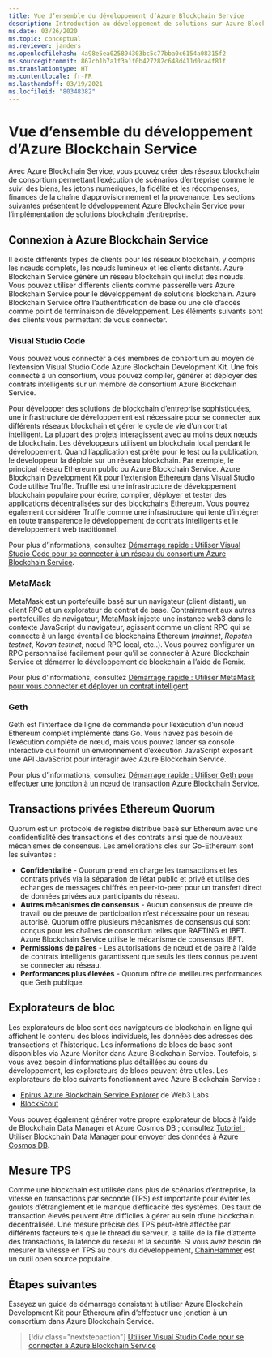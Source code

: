 ```yaml
---
title: Vue d’ensemble du développement d’Azure Blockchain Service
description: Introduction au développement de solutions sur Azure Blockchain Service.
ms.date: 03/26/2020
ms.topic: conceptual
ms.reviewer: janders
ms.openlocfilehash: 4a98e5ea025894303bc5c77bba0c6154a08315f2
ms.sourcegitcommit: 867cb1b7a1f3a1f0b427282c648d411d0ca4f81f
ms.translationtype: HT
ms.contentlocale: fr-FR
ms.lasthandoff: 03/19/2021
ms.locfileid: "80348382"
---
```

# <a name="azure-blockchain-service-development-overview"></a>Vue d’ensemble du développement d’Azure Blockchain Service

Avec Azure Blockchain Service, vous pouvez créer des réseaux blockchain de consortium permettant l’exécution de scénarios d’entreprise comme le suivi des biens, les jetons numériques, la fidélité et les récompenses, finances de la chaîne d’approvisionnement et la provenance. Les sections suivantes présentent le développement Azure Blockchain Service pour l’implémentation de solutions blockchain d’entreprise.

## <a name="connecting-to-azure-blockchain-service"></a>Connexion à Azure Blockchain Service

Il existe différents types de clients pour les réseaux blockchain, y compris les nœuds complets, les nœuds lumineux et les clients distants. Azure Blockchain Service génère un réseau blockchain qui inclut des nœuds. Vous pouvez utiliser différents clients comme passerelle vers Azure Blockchain Service pour le développement de solutions blockchain. Azure Blockchain Service offre l’authentification de base ou une clé d’accès comme point de terminaison de développement. Les éléments suivants sont des clients vous permettant de vous connecter.

### <a name="visual-studio-code"></a>Visual Studio Code

Vous pouvez vous connecter à des membres de consortium au moyen de l’extension Visual Studio Code Azure Blockchain Development Kit. Une fois connecté à un consortium, vous pouvez compiler, générer et déployer des contrats intelligents sur un membre de consortium Azure Blockchain Service.

Pour développer des solutions de blockchain d’entreprise sophistiquées, une infrastructure de développement est nécessaire pour se connecter aux différents réseaux blockchain et gérer le cycle de vie d’un contrat intelligent. La plupart des projets interagissent avec au moins deux nœuds de blockchain. Les développeurs utilisent un blockchain local pendant le développement. Quand l’application est prête pour le test ou la publication, le développeur la déploie sur un réseau blockchain. Par exemple, le principal réseau Ethereum public ou Azure Blockchain Service. Azure Blockchain Development Kit pour l’extension Ethereum dans Visual Studio Code utilise Truffle. Truffle est une infrastructure de développement blockchain populaire pour écrire, compiler, déployer et tester des applications décentralisées sur des blockchains Ethereum. Vous pouvez également considérer Truffle comme une infrastructure qui tente d’intégrer en toute transparence le développement de contrats intelligents et le développement web traditionnel.

Pour plus d’informations, consultez [Démarrage rapide : Utiliser Visual Studio Code pour se connecter à un réseau du consortium Azure Blockchain Service](connect-vscode.md).

### <a name="metamask"></a>MetaMask

MetaMask est un portefeuille basé sur un navigateur (client distant), un client RPC et un explorateur de contrat de base. Contrairement aux autres portefeuilles de navigateur, MetaMask injecte une instance web3 dans le contexte JavaScript du navigateur, agissant comme un client RPC qui se connecte à un large éventail de blockchains Ethereum (*mainnet*, *Ropsten testnet*, *Kovan testnet*, nœud RPC local, etc..). Vous pouvez configurer un RPC personnalisé facilement pour qu’il se connecter à Azure Blockchain Service et démarrer le développement de blockchain à l’aide de Remix.

Pour plus d’informations, consultez [Démarrage rapide : Utiliser MetaMask pour vous connecter et déployer un contrat intelligent](connect-metamask.md)

### <a name="geth"></a>Geth

Geth est l’interface de ligne de commande pour l’exécution d’un nœud Ethereum complet implémenté dans Go. Vous n’avez pas besoin de l’exécution complète de nœud, mais vous pouvez lancer sa console interactive qui fournit un environnement d’exécution JavaScript exposant une API JavaScript pour interagir avec Azure Blockchain Service.

Pour plus d’informations, consultez [Démarrage rapide : Utiliser Geth pour effectuer une jonction à un nœud de transaction Azure Blockchain Service](connect-geth.md).

## <a name="ethereum-quorum-private-transactions"></a>Transactions privées Ethereum Quorum

Quorum est un protocole de registre distribué basé sur Ethereum avec une confidentialité des transactions et des contrats ainsi que de nouveaux mécanismes de consensus. Les améliorations clés sur Go-Ethereum sont les suivantes :

* **Confidentialité** - Quorum prend en charge les transactions et les contrats privés via la séparation de l’état public et privé et utilise des échanges de messages chiffrés en peer-to-peer pour un transfert direct de données privées aux participants du réseau.
* **Autres mécanismes de consensus** - Aucun consensus de preuve de travail ou de preuve de participation n’est nécessaire pour un réseau autorisé. Quorum offre plusieurs mécanismes de consensus qui sont conçus pour les chaînes de consortium telles que RAFTING et IBFT.  Azure Blockchain Service utilise le mécanisme de consensus IBFT.
* **Permissions de paires** - Les autorisations de nœud et de paire à l’aide de contrats intelligents garantissent que seuls les tiers connus peuvent se connecter au réseau.
* **Performances plus élevées** - Quorum offre de meilleures performances que Geth publique.

## <a name="block-explorers"></a>Explorateurs de bloc

Les explorateurs de bloc sont des navigateurs de blockchain en ligne qui affichent le contenu des blocs individuels, les données des adresses des transactions et l’historique. Les informations de blocs de base sont disponibles via Azure Monitor dans Azure Blockchain Service. Toutefois, si vous avez besoin d’informations plus détaillées au cours du développement, les explorateurs de blocs peuvent être utiles.  Les explorateurs de bloc suivants fonctionnent avec Azure Blockchain Service :

* [Epirus Azure Blockchain Service Explorer](https://azuremarketplace.microsoft.com/marketplace/apps/blk-technologies.azure-blockchain-explorer-template?tab=Overview) de Web3 Labs
* [BlockScout](https://github.com/Azure-Samples/blockchain/blob/master/ledger/template/ethereum-on-azure/technology-samples/blockscout/README.md)

Vous pouvez également générer votre propre explorateur de blocs à l’aide de Blockchain Data Manager et Azure Cosmos DB ; consultez [Tutoriel : Utiliser Blockchain Data Manager pour envoyer des données à Azure Cosmos DB](data-manager-cosmosdb.md).

## <a name="tps-measurement"></a>Mesure TPS

Comme une blockchain est utilisée dans plus de scénarios d’entreprise, la vitesse en transactions par seconde (TPS) est importante pour éviter les goulots d’étranglement et le manque d’efficacité des systèmes. Des taux de transaction élevés peuvent être difficiles à gérer au sein d’une blockchain décentralisée. Une mesure précise des TPS peut-être affectée par différents facteurs tels que le thread du serveur, la taille de la file d’attente des transactions, la latence du réseau et la sécurité. Si vous avez besoin de mesurer la vitesse en TPS au cours du développement, [ChainHammer](https://github.com/drandreaskrueger/chainhammer) est un outil open source populaire.

## <a name="next-steps"></a>Étapes suivantes

Essayez un guide de démarrage consistant à utiliser Azure Blockchain Development Kit pour Ethereum afin d’effectuer une jonction à un consortium dans Azure Blockchain Service.

> [!div class="nextstepaction"]
> [Utiliser Visual Studio Code pour se connecter à Azure Blockchain Service](connect-vscode.md)